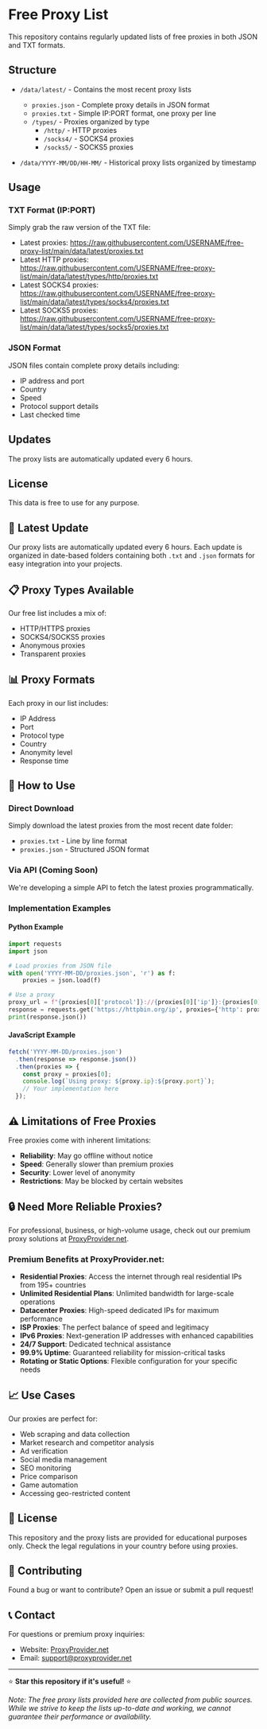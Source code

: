 # Free Proxy List

This repository contains regularly updated lists of free proxies in both JSON and TXT formats.

## Structure

- `/data/latest/` - Contains the most recent proxy lists
  - `proxies.json` - Complete proxy details in JSON format
  - `proxies.txt` - Simple IP:PORT format, one proxy per line
  - `/types/` - Proxies organized by type
    - `/http/` - HTTP proxies
    - `/socks4/` - SOCKS4 proxies
    - `/socks5/` - SOCKS5 proxies

- `/data/YYYY-MM/DD/HH-MM/` - Historical proxy lists organized by timestamp

## Usage

### TXT Format (IP:PORT)
Simply grab the raw version of the TXT file:
- Latest proxies: https://raw.githubusercontent.com/USERNAME/free-proxy-list/main/data/latest/proxies.txt
- Latest HTTP proxies: https://raw.githubusercontent.com/USERNAME/free-proxy-list/main/data/latest/types/http/proxies.txt
- Latest SOCKS4 proxies: https://raw.githubusercontent.com/USERNAME/free-proxy-list/main/data/latest/types/socks4/proxies.txt
- Latest SOCKS5 proxies: https://raw.githubusercontent.com/USERNAME/free-proxy-list/main/data/latest/types/socks5/proxies.txt

### JSON Format
JSON files contain complete proxy details including:
- IP address and port
- Country
- Speed
- Protocol support details
- Last checked time

## Updates
The proxy lists are automatically updated every 6 hours.

## License
This data is free to use for any purpose.

## 🔄 Latest Update

Our proxy lists are automatically updated every 6 hours. Each update is organized in date-based folders containing both `.txt` and `.json` formats for easy integration into your projects.

## 📋 Proxy Types Available

Our free list includes a mix of:
- HTTP/HTTPS proxies
- SOCKS4/SOCKS5 proxies
- Anonymous proxies
- Transparent proxies

## 📊 Proxy Formats

Each proxy in our list includes:
- IP Address
- Port
- Protocol type
- Country
- Anonymity level
- Response time

## 🚀 How to Use

### Direct Download
Simply download the latest proxies from the most recent date folder:
- `proxies.txt` - Line by line format
- `proxies.json` - Structured JSON format

### Via API (Coming Soon)
We're developing a simple API to fetch the latest proxies programmatically.

### Implementation Examples

#### Python Example
```python
import requests
import json

# Load proxies from JSON file
with open('YYYY-MM-DD/proxies.json', 'r') as f:
    proxies = json.load(f)

# Use a proxy
proxy_url = f"{proxies[0]['protocol']}://{proxies[0]['ip']}:{proxies[0]['port']}"
response = requests.get('https://httpbin.org/ip', proxies={'http': proxy_url, 'https': proxy_url})
print(response.json())
```

#### JavaScript Example
```javascript
fetch('YYYY-MM-DD/proxies.json')
  .then(response => response.json())
  .then(proxies => {
    const proxy = proxies[0];
    console.log(`Using proxy: ${proxy.ip}:${proxy.port}`);
    // Your implementation here
  });
```

## ⚠️ Limitations of Free Proxies

Free proxies come with inherent limitations:
- **Reliability**: May go offline without notice
- **Speed**: Generally slower than premium proxies
- **Security**: Lower level of anonymity
- **Restrictions**: May be blocked by certain websites

## 🔒 Need More Reliable Proxies?

For professional, business, or high-volume usage, check out our premium proxy solutions at [ProxyProvider.net](https://proxyprovider.net).

### Premium Benefits at ProxyProvider.net:
- **Residential Proxies**: Access the internet through real residential IPs from 195+ countries
- **Unlimited Residential Plans**: Unlimited bandwidth for large-scale operations
- **Datacenter Proxies**: High-speed dedicated IPs for maximum performance
- **ISP Proxies**: The perfect balance of speed and legitimacy
- **IPv6 Proxies**: Next-generation IP addresses with enhanced capabilities
- **24/7 Support**: Dedicated technical assistance
- **99.9% Uptime**: Guaranteed reliability for mission-critical tasks
- **Rotating or Static Options**: Flexible configuration for your specific needs

## 📈 Use Cases

Our proxies are perfect for:
- Web scraping and data collection
- Market research and competitor analysis
- Ad verification
- Social media management
- SEO monitoring
- Price comparison
- Game automation
- Accessing geo-restricted content

## 📜 License

This repository and the proxy lists are provided for educational purposes only. Check the legal regulations in your country before using proxies.

## 🤝 Contributing

Found a bug or want to contribute? Open an issue or submit a pull request!

## 📞 Contact

For questions or premium proxy inquiries:
- Website: [ProxyProvider.net](https://proxyprovider.net)
- Email: support@proxyprovider.net

---

⭐ **Star this repository if it's useful!** ⭐

*Note: The free proxy lists provided here are collected from public sources. While we strive to keep the lists up-to-date and working, we cannot guarantee their performance or availability.*
